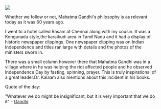 <html><body><a href="http://picasaweb.google.com/orsenthil/Mahatma_Gandhi/photo#5013572208804054594"><img src="http://lh5.google.com/orsenthil/RZPJXGGJRkI/AAAAAAAAAvo/s_oNYhhXiNc/s400/MahatmaGandhi.jpg"></a>



Whether we follow or not, Mahatma Gandhi's philosophy is as relevant today as it was 60 years ago.

I went to a hotel called Rasam at Chennai along with my cousin. It was a Kongunadu style,the karaikudi area in Tamil Nadu and it had a display of historic newspaper clippings. One newspaper clipping was on Indian Independence and titles ran large with details and the photos of the ministers sworn in.



There was a small column however there that Mahatma Gandhi was in a village where in he was helping the riot affected people and he observed Independence Day by fasting, spinning, prayer. This is truly inspirational of a great leader.Dr. Kalaam also mentions about this incident in his books.



Quote of the day:



"Whatever we do might be insignificant, but it is very important that we do it" - <a href="http://en.wikipedia.org/wiki/Mahatma_Gandhi">Gandhi</a></body></html>
